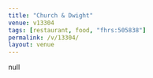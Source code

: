 ```yaml
---
title: "Church & Dwight"
venue: v13304
tags: [restaurant, food, "fhrs:505838"]
permalink: /v/13304/
layout: venue
---
```

null